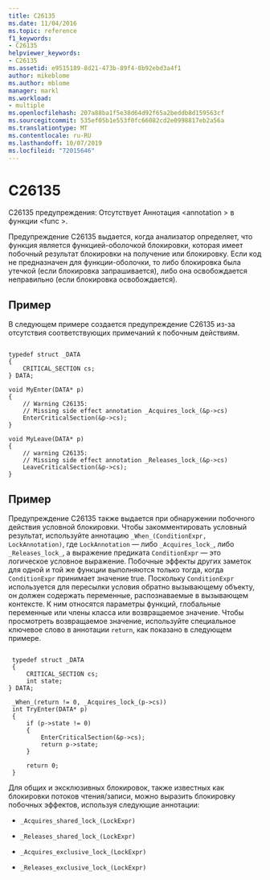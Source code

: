 ```yaml
---
title: C26135
ms.date: 11/04/2016
ms.topic: reference
f1_keywords:
- C26135
helpviewer_keywords:
- C26135
ms.assetid: e9515189-8d21-473b-89f4-8b92ebd3a4f1
author: mikeblome
ms.author: mblome
manager: markl
ms.workload:
- multiple
ms.openlocfilehash: 207a88ba1f5e38d64d92f65a2beddb8d159563cf
ms.sourcegitcommit: 535ef05b1e553f0fc66082cd2e0998817eb2a56a
ms.translationtype: MT
ms.contentlocale: ru-RU
ms.lasthandoff: 10/07/2019
ms.locfileid: "72015646"
---
```

# <a name="c26135"></a>C26135
C26135 предупреждения: Отсутствует Аннотация \<annotation > в функции \<func >.

 Предупреждение C26135 выдается, когда анализатор определяет, что функция является функцией-оболочкой блокировки, которая имеет побочный результат блокировки на получение или блокировку. Если код не предназначен для функции-оболочки, то либо блокировка была утечкой (если блокировка запрашивается), либо она освобождается неправильно (если блокировка освобождается).

## <a name="example"></a>Пример
 В следующем примере создается предупреждение C26135 из-за отсутствия соответствующих примечаний к побочным действиям.

```

typedef struct _DATA
{
    CRITICAL_SECTION cs;
} DATA;

void MyEnter(DATA* p)
{
    // Warning C26135:
    // Missing side effect annotation _Acquires_lock_(&p->cs)
    EnterCriticalSection(&p->cs);
}

void MyLeave(DATA* p)
{
    // warning C26135:
    // Missing side effect annotation _Releases_lock_(&p->cs)
    LeaveCriticalSection(&p->cs);
}
```

## <a name="example"></a>Пример
 Предупреждение C26135 также выдается при обнаружении побочного действия условной блокировки. Чтобы закомментировать условный результат, используйте аннотацию `_When_(ConditionExpr, LockAnnotation)`, где `LockAnnotation` — либо `_Acquires_lock_`, либо `_Releases_lock_`, а выражение предиката `ConditionExpr` — это логическое условное выражение. Побочные эффекты других заметок для одной и той же функции выполняются только тогда, когда `ConditionExpr` принимает значение true. Поскольку `ConditionExpr` используется для пересылки условия обратно вызывающему объекту, он должен содержать переменные, распознаваемые в вызывающем контексте. К ним относятся параметры функций, глобальные переменные или члены класса или возвращаемое значение. Чтобы просмотреть возвращаемое значение, используйте специальное ключевое слово в аннотации `return`, как показано в следующем примере.

```

 typedef struct _DATA
 {
     CRITICAL_SECTION cs;
     int state;
} DATA;

 _When_(return != 0, _Acquires_lock_(p->cs))
 int TryEnter(DATA* p)
 {
     if (p->state != 0)
     {
         EnterCriticalSection(&p->cs);
         return p->state;
     }

     return 0;
 }
```

 Для общих и эксклюзивных блокировок, также известных как блокировки потоков чтения/записи, можно выразить блокировку побочных эффектов, используя следующие аннотации:

- `_Acquires_shared_lock_(LockExpr)`

- `_Releases_shared_lock_(LockExpr)`

- `_Acquires_exclusive_lock_(LockExpr)`

- `_Releases_exclusive_lock_(LockExpr)`